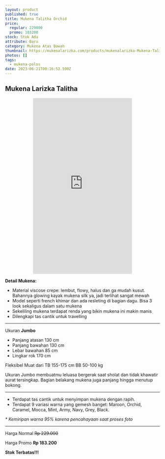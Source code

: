 ```yaml
---
layout: product
published: true
title: Mukena Talitha Orchid
price:
  regular: 229000
  promo: 183200
stock: Stok Ada
attribute: Baru
category: Mukena Atas Bawah
thumbnail: https://mukenalarizka.com/products/mukenalarizka-Mukena-Talitha-Orchid.JPG
photos: []
tags:
  - mukena-polos
date: 2023-06-21T00:16:53.590Z
---
```

## Mukena Larizka Talitha

<center><iframe width="322" height="573" src="https://www.youtube.com/embed/t5U0dtoycJk?rel=0" title="Video Mukena Talitha - mukenalarizka.com" frameborder="0" allow="accelerometer; autoplay; clipboard-write; encrypted-media; gyroscope; picture-in-picture; web-share" allowfullscreen=""></iframe></center>

**Detail Mukena:**

* Material viscose crepe: lembut, flowy, halus dan ga mudah kusut. Bahannya glowing kayak mukena silk ya, jadi terlihat sangat mewah
* Model seperti french khimar dan ada resleting di bagian dagu. Bisa 3 look sekaligus dalam satu mukena
* Sekeliling mukena terdapat renda yang bikin mukena ini makin manis
* Dilengkapi tas cantik untuk travelling

- - -

Ukuran **Jumbo**

* Panjang atasan 130 cm
* Panjang bawahan 130 cm
* Lebar bawahan 85 cm
* Lingkar rok 170 cm

Fleksibel Muat dari TB 155-175 cm BB 50-100 kg

Ukuran Jumbo membuatmu leluasa bergerak saat sholat dan tidak khawatir aurat tersingkap. Bagian belakang mukena juga panjang hingga menutup bokong.

- - -

* Terdapat tas cantik untuk menyimpan mukena dengan rapih.
* Terdapat 9 variasi warna yang gemesh banget: Maroon, Orchid, Caramel, Mocca, Mint, Army, Navy, Grey, Black.

*\* Kemiripan warna 95% karena pencahayaan saat proses foto*

- - -

Harga Normal ~~Rp 229.000~~

Harga Promo **Rp 183.200**

**Stok Terbatas!!!**